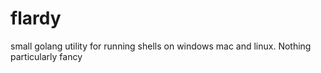 # flardy
small golang utility for running shells on windows mac and linux.  Nothing particularly fancy

